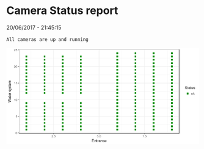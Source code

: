 Camera Status report
================
20/06/2017 - 21:45:15

    All cameras are up and running

![](camreport_files/figure-markdown_github/unnamed-chunk-2-1.png)
